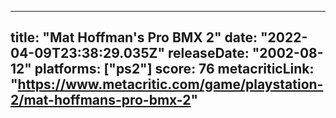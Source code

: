 
---
title: "Mat Hoffman's Pro BMX 2"
date: "2022-04-09T23:38:29.035Z"
releaseDate: "2002-08-12"
platforms: ["ps2"]
score: 76
metacriticLink: "https://www.metacritic.com/game/playstation-2/mat-hoffmans-pro-bmx-2"
---

